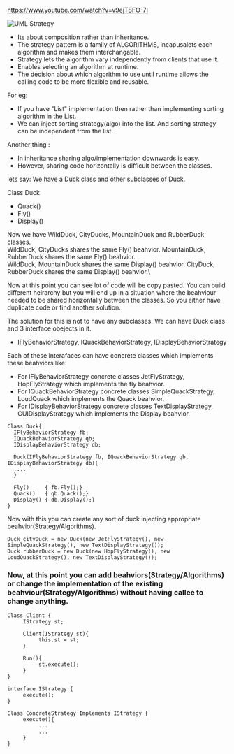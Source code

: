 https://www.youtube.com/watch?v=v9ejT8FO-7I

![UML Strategy](http://www.programmingwithwolfgang.com/wp-content/uploads/2018/01/Strategy.jpg)

* Its about composition rather than inheritance. 
* The strategy pattern is a family of ALGORITHMS, incapusalets each algorithm and makes them interchangable. 
* Strategy lets the algorithm vary independently from clients that use it.
* Enables selecting an algorithm at runtime.
* The decision about which algorithm to use until runtime allows the calling code to be more flexible and reusable.

For eg:
* If you have "List" implementation then rather than implementing sorting algorithm in the List. 
* We can inject sorting strategy(algo) into the list. And sorting strategy can be independent from the list.

Another thing : 
* In inheritance sharing algo/implementation downwards is easy. 
* However, sharing code horizontally is difficult between the classes. 
     
lets say:  We have a Duck class and other subclasses of Duck. 

Class Duck
* Quack()
* Fly()
* Display()

Now we have WildDuck, CityDucks, MountainDuck and RubberDuck classes.\
WildDuck, CityDucks shares the same Fly() beahvior. MountainDuck, RubberDuck shares the same Fly() beahvior.\
WildDuck, MountainDuck shares the same Display() beahvior. CityDuck, RubberDuck shares the same Display() beahvior.\

Now at this point you can see lot of code will be copy pasted. You can build different heirarchy but you will end up in a situation where the beahviour needed to be 
shared horizontally between the classes. So you either have duplicate code or find another solution. 


The solution for this is not to have any subclasses. We can have Duck class and 3 interface obejects in it. 
* IFlyBehaviorStrategy, IQuackBehaviorStrategy, IDisplayBehaviorStrategy 

Each of these interafaces can have concrete classes which implements these beahviors like: 
* For IFlyBehaviorStrategy concrete classes JetFlyStrategy, HopFlyStrategy which implements the fly beahvior.
* For IQuackBehaviorStrategy concrete classes SimpleQuackStrategy, LoudQuack which implements the Quack beahvior.
* For IDisplayBehaviorStrategy concrete classes TextDisplayStrategy, GUIDisplayStrategy which implements the Display beahvior.



```
Class Duck{
  IFlyBehaviorStrategy fb;
  IQuackBehaviorStrategy qb;
  IDisplayBehaviorStrategy db;
  
  Duck(IFlyBehaviorStrategy fb, IQuackBehaviorStrategy qb, IDisplayBehaviorStrategy db){
  ....
  }
  
  Fly()     { fb.Fly();}
  Quack()   { qb.Quack();}
  Display() { db.Display();}
}
```

Now with this you can create any sort of duck injecting appropriate beahvior(Strategy/Algorithms).

```
Duck cityDuck = new Duck(new JetFlyStrategy(), new SimpleQuackStrategy(), new TextDisplayStrategy());
Duck rubberDuck = new Duck(new HopFlyStrategy(), new LoudQuackStrategy(), new TextDisplayStrategy());
```

### Now, at this point you can add beahviors(Strategy/Algorithms) or change the implementation of the existing beahviour(Strategy/Algorithms) without having callee to change anything.

```
Class Client {
     IStrategy st;
     
     Client(IStrategy st){
          this.st = st;
     }
     
     Run(){
          st.execute();
     }    
}
     
interface IStrategy {
     execute();
}

Class ConcreteStrategy Implements IStrategy {
     execute(){
          ...
          ...
     }
}
```

